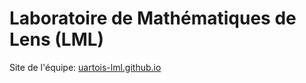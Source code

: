 # Laboratoire de Mathématiques de Lens (LML) 

Site de l'équipe: [uartois-lml.github.io](https://uartois-lml.github.io)
